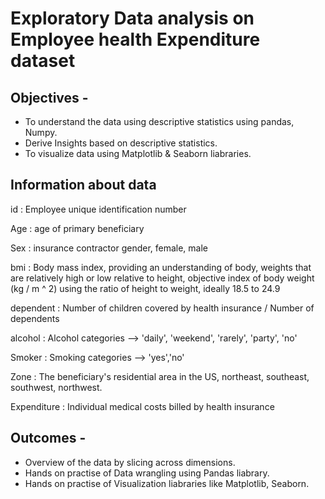 # Exploratory Data analysis on Employee health Expenditure dataset

## Objectives - 
- To understand the data using descriptive statistics using pandas, Numpy.
- Derive Insights based on descriptive statistics. 
- To visualize data using Matplotlib & Seaborn liabraries.

## Information about data

id : Employee unique identification number

Age : age of primary beneficiary

Sex : insurance contractor gender, female, male

bmi : Body mass index, providing an understanding of body, weights that are relatively high or low relative to height,
objective index of body weight (kg / m ^ 2) using the ratio of height to weight, ideally 18.5 to 24.9

dependent : Number of children covered by health insurance / Number of dependents

alcohol : Alcohol categories --> 'daily', 'weekend', 'rarely', 'party', 'no'

Smoker : Smoking categories --> 'yes','no'

Zone : The beneficiary's residential area in the US, northeast, southeast, southwest, northwest.

Expenditure : Individual medical costs billed by health insurance

## Outcomes - 
- Overview of the data by slicing across dimensions.
- Hands on practise of Data wrangling using Pandas liabrary.
- Hands on practise of Visualization liabraries like Matplotlib, Seaborn.

